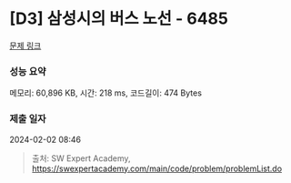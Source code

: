 # [D3] 삼성시의 버스 노선 - 6485 

[문제 링크](https://swexpertacademy.com/main/code/problem/problemDetail.do?contestProbId=AWczm7QaACgDFAWn) 

### 성능 요약

메모리: 60,896 KB, 시간: 218 ms, 코드길이: 474 Bytes

### 제출 일자

2024-02-02 08:46



> 출처: SW Expert Academy, https://swexpertacademy.com/main/code/problem/problemList.do